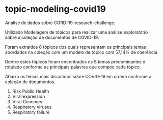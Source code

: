 # topic-modeling-covid19
Análise de dados sobre CORD-19-research-challenge.

Utilizado Modelagem de tópicos para realizar uma análise exploratório sobre a coleção de documentos de COVID-19.

Foram extraidos 8 tópicos dos quais representam os principais temas abordados na coleção com um modelo de tópico com 57,14% de coerência.

Dentre estes tópicos foram encontrados os 5 temas predominantes e rotulado conforme as principais palavras que compoe cada tópico.

Abaixo os temas mais discutidos sobre COVID-19 em ordem conforme a coleção de documentos.

1. Risk Public Health
2. Viral expression 
3. Viral Genomes
4. Respiratory viruses 
5. Respiratory failure
